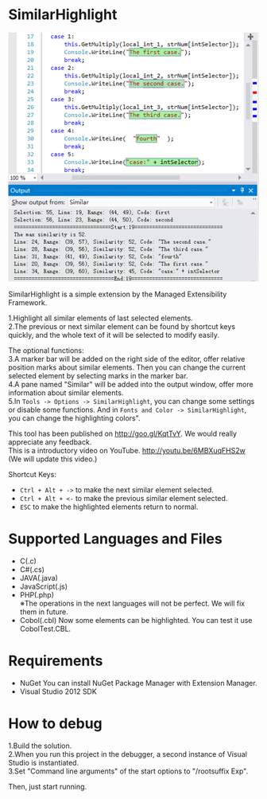 ﻿﻿SimilarHighlight
================

![alt tag](Sample.png?raw=true)

SimilarHighlight is a simple extension by the Managed Extensibility Framework.  

1.Highlight all similar elements of last selected elements.  
2.The previous or next similar element can be found by shortcut keys quickly, and the whole text of it will be selected to modify easily.  

The optional functions:  
3.A marker bar will be added on the right side of the editor, offer relative position marks about similar elements.
Then you can change the current selected element by selecting marks in the marker bar.  
4.A pane named "Similar" will be added into the output window, offer more information about similar elements.  
5.In `Tools -> Options -> SimilarHighlight`, you can change some settings or disable some functions.
And in `Fonts and Color -> SimilarHighlight`, you can change the highlighting colors".

This tool has been published on http://goo.gl/KqtTvY. We would really appreciate any feedback.  
This is a introductory video on YouTube. http://youtu.be/6MBXuqFHS2w  (We will update this video.)  

Shortcut Keys:
* `Ctrl + Alt + ->` to make the next similar element selected.  
* `Ctrl + Alt + <-` to make the previous similar element selected.  
* `ESC` to make the highlighted elements return to normal.  

# Supported Languages and Files  

* C(.c)  
* C#(.cs)  
* JAVA(.java)  
* JavaScript(.js)  
* PHP(.php)  
※The operations in the next languages will not be perfect. We will fix them in future.
* Cobol(.cbl) Now some elements can be highlighted. You can test it use CobolTest.CBL.  

# Requirements  

* NuGet You can install NuGet Package Manager with Extension Manager.
* Visual Studio 2012 SDK  

# How to debug

1.Build the solution.  
2.When you run this project in the debugger, a second instance of Visual Studio is instantiated.  
3.Set "Command line arguments" of the start options to "/rootsuffix Exp".  

Then, just start running.  
